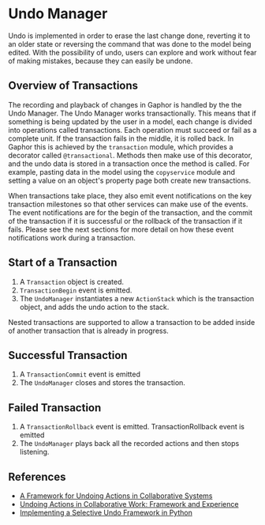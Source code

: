 # Undo Manager

Undo is implemented in order to erase the last change done, reverting it to an
older state or reversing the command that was done to the model being edited.
With the possibility of undo, users can explore and work without fear of making
mistakes, because they can easily be undone.

## Overview of Transactions

The recording and playback of changes in Gaphor is handled by the the Undo
Manager. The Undo Manager works transactionally. This means that if something is
being updated by the user in a model, each change is divided into operations
called transactions. Each operation must succeed or fail as a complete unit. If
the transaction fails in the middle, it is rolled back. In Gaphor this is
achieved by the `transaction` module, which provides a decorator called
`@transactional`. Methods then make use of this decorator, and the undo data is
stored in a transaction once the method is called. For example, pasting data in
the model using the `copyservice` module and setting a value on an object's
property page both create new transactions.

When transactions take place, they also emit event notifications on the key
transaction milestones so that other services can make use of the events. The
event notifications are for the begin of the transaction, and the commit of the
transaction if it is successful or the rollback of the transaction if it fails.
Please see the next sections for more detail on how these event notifications
work during a transaction.

## Start of a Transaction

1. A `Transaction` object is created.
2. `TransactionBegin` event is emitted.
3. The `UndoManager` instantiates a new `ActionStack` which is the transaction
   object, and adds the undo action to the stack. 

Nested transactions are supported to allow a transaction to be added
inside of another transaction that is already in progress.

## Successful Transaction

1.  A `TransactionCommit` event is emitted
2.  The `UndoManager` closes and stores the transaction.

## Failed Transaction

1.  A `TransactionRollback` event is emitted.
    TransactionRollback event is emitted
2.  The `UndoManager` plays back all the recorded actions and
    then stops listening.


## References

- [A Framework for Undoing Actions in Collaborative
Systems](http://web.eecs.umich.edu/~aprakash/papers/undo-tochi94.pdf)
- [Undoing Actions in Collaborative Work: Framework and
Experience](https://www.eecs.umich.edu/techreports/cse/94/CSE-TR-196-94.pdf)
- [Implementing a Selective Undo Framework in
Python](https://legacy.python.org/workshops/1997-10/proceedings/zukowski.html)
